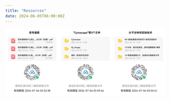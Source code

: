 ```yaml
---  
title: "Resources"  
date: 2024-06-05T06:00:00Z  
---  
```

 <div style="display: flex; justify-content: space-between;">  
  <div style="flex: 1;">  
    <img src="netdisk1.jpg" alt="Image 1">  
  </div>  
  <div style="flex: 1;">  
    <img src="netdisk2.jpg" alt="Image 2">  
  </div>  
  <div style="flex: 1;">  
    <img src="netdisk3.jpg" alt="Image 3">  
  </div>  
</div>

